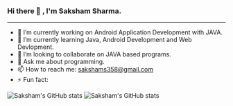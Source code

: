 ### Hi there 👋 , I'm Saksham Sharma.
______________________________________________________________________________________________________________________________________________________________________________

- 🔭 I’m currently working on Android Application Development with JAVA.
- 🌱 I’m currently learning Java, Android Development and Web Devlopment.
- 👯 I’m looking to collaborate on JAVA based programs.
- 💬 Ask me about programming.
- 📫 How to reach me: sakshams358@gmail.com
- ⚡ Fun fact: 

![Saksham's GitHub stats](https://github-readme-stats.vercel.app/api?username=Stormbolt-007&hide=contribs,prs)
![Saksham's GitHub stats](https://github-readme-stats.vercel.app/api?username=Stormbolt-007&count_private=true)




